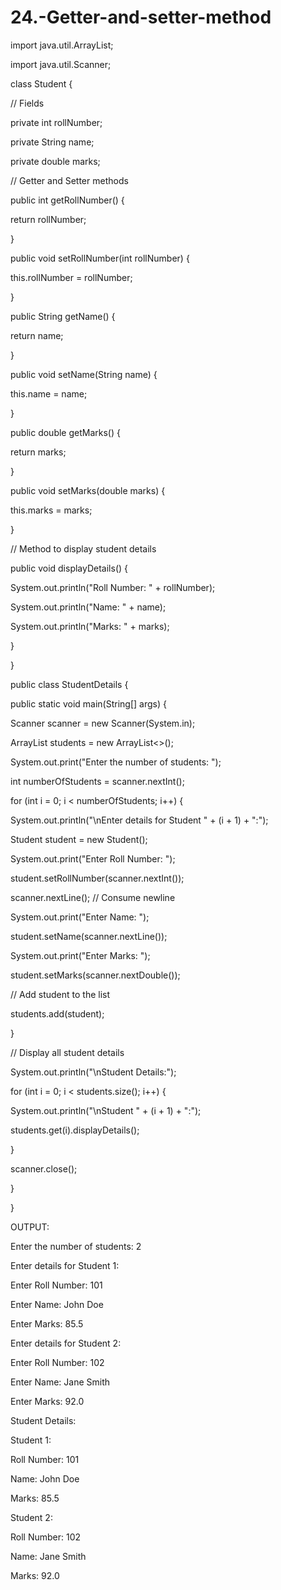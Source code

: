 # 24.-Getter-and-setter-method

import java.util.ArrayList;

import java.util.Scanner;

class Student {

// Fields

private int rollNumber;

private String name;

private double marks;

// Getter and Setter methods

public int getRollNumber() {

return rollNumber;

}

public void setRollNumber(int rollNumber) {

this.rollNumber = rollNumber;

}

public String getName() {

return name;

}

public void setName(String name) {

this.name = name;

}

public double getMarks() {

return marks;

}

public void setMarks(double marks) {

this.marks = marks;

}

// Method to display student details

public void displayDetails() {

System.out.println("Roll Number: " + rollNumber);

System.out.println("Name: " + name);

System.out.println("Marks: " + marks);

}

}

public class StudentDetails {

public static void main(String[] args) {

Scanner scanner = new Scanner(System.in);

ArrayList<Student> students = new ArrayList<>();

System.out.print("Enter the number of students: ");

int numberOfStudents = scanner.nextInt();

for (int i = 0; i < numberOfStudents; i++) {

System.out.println("\nEnter details for Student " + (i + 1) + ":");

Student student = new Student();

System.out.print("Enter Roll Number: ");

student.setRollNumber(scanner.nextInt());

scanner.nextLine(); // Consume newline

System.out.print("Enter Name: ");

student.setName(scanner.nextLine());

System.out.print("Enter Marks: ");

student.setMarks(scanner.nextDouble());

// Add student to the list

students.add(student);

}

// Display all student details

System.out.println("\nStudent Details:");

for (int i = 0; i < students.size(); i++) {

System.out.println("\nStudent " + (i + 1) + ":");

students.get(i).displayDetails();

}

scanner.close();

}

}

OUTPUT:

Enter the number of students: 2

Enter details for Student 1:

Enter Roll Number: 101

Enter Name: John Doe

Enter Marks: 85.5

Enter details for Student 2:

Enter Roll Number: 102

Enter Name: Jane Smith

Enter Marks: 92.0

Student Details:

Student 1:

Roll Number: 101

Name: John Doe

Marks: 85.5

Student 2:

Roll Number: 102

Name: Jane Smith

Marks: 92.0

